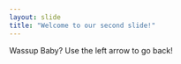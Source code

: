 ```yaml
---
layout: slide
title: "Welcome to our second slide!"
---
```

Wassup Baby? 
Use the left arrow to go back!
